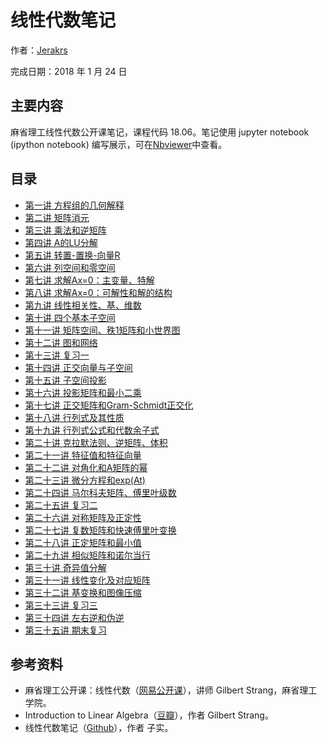 # 线性代数笔记

作者：[Jerakrs](http://jerakrs.com/)

完成日期：2018 年 1 月 24 日


## 主要内容

麻省理工线性代数公开课笔记，课程代码 18.06。笔记使用 jupyter notebook (ipython notebook) 编写展示，可在[Nbviewer](http://nbviewer.jupyter.org/github/JeraKrs/Notes/blob/master/Linear-algebra/README.ipynb)中查看。


## 目录

* [第一讲 方程组的几何解释](http://nbviewer.jupyter.org/github/JeraKrs/Notes/blob/master/Linear-algebra/Lecture01.ipynb)
* [第二讲 矩阵消元](http://nbviewer.jupyter.org/github/JeraKrs/Notes/blob/master/Linear-algebra/Lecture02.ipynb)
* [第三讲 乘法和逆矩阵](http://nbviewer.jupyter.org/github/JeraKrs/Notes/blob/master/Linear-algebra/Lecture03.ipynb)
* [第四讲 A的LU分解](http://nbviewer.jupyter.org/github/JeraKrs/Notes/blob/master/Linear-algebra/Lecture04.ipynb)
* [第五讲 转置-置换-向量R](http://nbviewer.jupyter.org/github/JeraKrs/Notes/blob/master/Linear-algebra/Lecture05.ipynb)
* [第六讲 列空间和零空间](http://nbviewer.jupyter.org/github/JeraKrs/Notes/blob/master/Linear-algebra/Lecture06.ipynb)
* [第七讲 求解Ax=0：主变量、特解](http://nbviewer.jupyter.org/github/JeraKrs/Notes/blob/master/Linear-algebra/Lecture07.ipynb)
* [第八讲 求解Ax=0：可解性和解的结构](http://nbviewer.jupyter.org/github/JeraKrs/Notes/blob/master/Linear-algebra/Lecture08.ipynb)
* [第九讲 线性相关性、基、维数](http://nbviewer.jupyter.org/github/JeraKrs/Notes/blob/master/Linear-algebra/Lecture09.ipynb)
* [第十讲 四个基本子空间](http://nbviewer.jupyter.org/github/JeraKrs/Notes/blob/master/Linear-algebra/Lecture10.ipynb)
* [第十一讲 矩阵空间、秩1矩阵和小世界图](http://nbviewer.jupyter.org/github/JeraKrs/Notes/blob/master/Linear-algebra/Lecture11.ipynb)
* [第十二讲 图和网络](http://nbviewer.jupyter.org/github/JeraKrs/Notes/blob/master/Linear-algebra/Lecture12.ipynb)
* [第十三讲 复习一](http://nbviewer.jupyter.org/github/JeraKrs/Notes/blob/master/Linear-algebra/Lecture13.ipynb)
* [第十四讲 正交向量与子空间](http://nbviewer.jupyter.org/github/JeraKrs/Notes/blob/master/Linear-algebra/Lecture14.ipynb)
* [第十五讲 子空间投影](http://nbviewer.jupyter.org/github/JeraKrs/Notes/blob/master/Linear-algebra/Lecture15.ipynb)
* [第十六讲 投影矩阵和最小二乘](http://nbviewer.jupyter.org/github/JeraKrs/Notes/blob/master/Linear-algebra/Lecture16.ipynb)
* [第十七讲 正交矩阵和Gram-Schmidt正交化](http://nbviewer.jupyter.org/github/JeraKrs/Notes/blob/master/Linear-algebra/Lecture17.ipynb)
* [第十八讲 行列式及其性质](http://nbviewer.jupyter.org/github/JeraKrs/Notes/blob/master/Linear-algebra/Lecture18.ipynb)
* [第十九讲 行列式公式和代数余子式](http://nbviewer.jupyter.org/github/JeraKrs/Notes/blob/master/Linear-algebra/Lecture19.ipynb)
* [第二十讲 克拉默法则、逆矩阵、体积](http://nbviewer.jupyter.org/github/JeraKrs/Notes/blob/master/Linear-algebra/Lecture20.ipynb)
* [第二十一讲 特征值和特征向量](http://nbviewer.jupyter.org/github/JeraKrs/Notes/blob/master/Linear-algebra/Lecture21.ipynb)
* [第二十二讲 对角化和A矩阵的幂](http://nbviewer.jupyter.org/github/JeraKrs/Notes/blob/master/Linear-algebra/Lecture22.ipynb)
* [第二十三讲 微分方程和exp(At)](http://nbviewer.jupyter.org/github/JeraKrs/Notes/blob/master/Linear-algebra/Lecture23.ipynb)
* [第二十四讲 马尔科夫矩阵、傅里叶级数](http://nbviewer.jupyter.org/github/JeraKrs/Notes/blob/master/Linear-algebra/Lecture24.ipynb)
* [第二十五讲 复习二](http://nbviewer.jupyter.org/github/JeraKrs/Notes/blob/master/Linear-algebra/Lecture25.ipynb)
* [第二十六讲 对称矩阵及正定性](http://nbviewer.jupyter.org/github/JeraKrs/Notes/blob/master/Linear-algebra/Lecture26.ipynb)
* [第二十七讲 复数矩阵和快速傅里叶变换](http://nbviewer.jupyter.org/github/JeraKrs/Notes/blob/master/Linear-algebra/Lecture27.ipynb)
* [第二十八讲 正定矩阵和最小值](http://nbviewer.jupyter.org/github/JeraKrs/Notes/blob/master/Linear-algebra/Lecture28.ipynb)
* [第二十九讲 相似矩阵和诺尔当行](http://nbviewer.jupyter.org/github/JeraKrs/Notes/blob/master/Linear-algebra/Lecture29.ipynb)
* [第三十讲 奇异值分解](http://nbviewer.jupyter.org/github/JeraKrs/Notes/blob/master/Linear-algebra/Lecture30.ipynb)
* [第三十一讲 线性变化及对应矩阵](http://nbviewer.jupyter.org/github/JeraKrs/Notes/blob/master/Linear-algebra/Lecture31.ipynb)
* [第三十二讲 基变换和图像压缩](http://nbviewer.jupyter.org/github/JeraKrs/Notes/blob/master/Linear-algebra/Lecture32.ipynb)
* [第三十三讲 复习三](http://nbviewer.jupyter.org/github/JeraKrs/Notes/blob/master/Linear-algebra/Lecture33.ipynb)
* [第三十四讲 左右逆和伪逆](http://nbviewer.jupyter.org/github/JeraKrs/Notes/blob/master/Linear-algebra/Lecture34.ipynb)
* [第三十五讲 期末复习](http://nbviewer.jupyter.org/github/JeraKrs/Notes/blob/master/Linear-algebra/Lecture35.ipynb)


## 参考资料

* 麻省理工公开课：线性代数（[网易公开课](http://open.163.com/special/opencourse/daishu.html)），讲师 Gilbert Strang，麻省理工学院。
* Introduction to Linear Algebra（[豆瓣](https://book.douban.com/subject/3582335/)），作者 Gilbert Strang。
* 线性代数笔记（[Github](https://github.com/zlotus/notes-linear-algebra/blob/master/ReadMe.md)），作者 子实。
